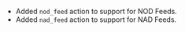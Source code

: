 * Added `nod_feed` action to support for NOD Feeds.
* Added `nad_feed` action to support for NAD Feeds.